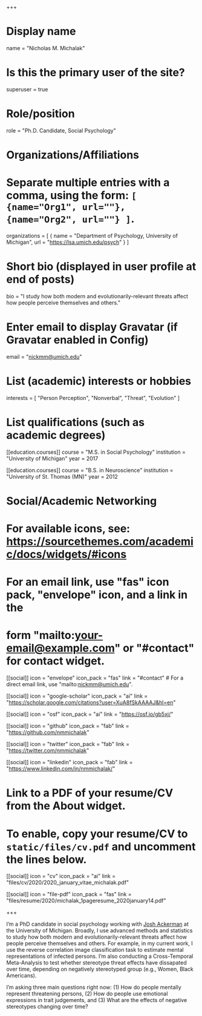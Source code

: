 +++
# Display name
name = "Nicholas M. Michalak"

# Is this the primary user of the site?
superuser = true

# Role/position
role = "Ph.D. Candidate, Social Psychology"

# Organizations/Affiliations
#   Separate multiple entries with a comma, using the form: `[ {name="Org1", url=""}, {name="Org2", url=""} ]`.
organizations = [ { name = "Department of Psychology, University of Michigan", url = "https://lsa.umich.edu/psych" } ]

# Short bio (displayed in user profile at end of posts)
bio = "I study how both modern and evolutionarily-relevant threats affect how people perceive themselves and others."

# Enter email to display Gravatar (if Gravatar enabled in Config)
email = "nickmm@umich.edu"

# List (academic) interests or hobbies
interests = [
  "Person Perception",
  "Nonverbal",
  "Threat",
  "Evolution"
]

# List qualifications (such as academic degrees)
[[education.courses]]
  course = "M.S. in Social Psychology"
  institution = "University of Michigan"
  year = 2017

[[education.courses]]
  course = "B.S. in Neuroscience"
  institution = "University of St. Thomas (MN)"
  year = 2012

# Social/Academic Networking
# For available icons, see: https://sourcethemes.com/academic/docs/widgets/#icons
#   For an email link, use "fas" icon pack, "envelope" icon, and a link in the
#   form "mailto:your-email@example.com" or "#contact" for contact widget.

[[social]]
icon = "envelope"
icon_pack = "fas"
link = "#contact"  # For a direct email link, use "mailto:nickmm@umich.edu".

[[social]]
icon = "google-scholar"
icon_pack = "ai"
link = "https://scholar.google.com/citations?user=XuA8fSkAAAAJ&hl=en"

[[social]]
icon = "osf"
icon_pack = "ai"
link = "https://osf.io/gb5xj/"

[[social]]
icon = "github"
icon_pack = "fab"
link = "https://github.com/nmmichalak"

[[social]]
icon = "twitter"
icon_pack = "fab"
link = "https://twitter.com/nmmichalak"

[[social]]
icon = "linkedin"
icon_pack = "fab"
link = "https://www.linkedin.com/in/nmmichalak/"


# Link to a PDF of your resume/CV from the About widget.
# To enable, copy your resume/CV to `static/files/cv.pdf` and uncomment the lines below.
[[social]]
icon = "cv"
icon_pack = "ai"
link = "files/cv/2020/2020_january_vitae_michalak.pdf"

[[social]]
icon = "file-pdf"
icon_pack = "fas"
link = "files/resume/2020/michalak_1pageresume_2020january14.pdf"

+++

I’m a PhD candidate in social psychology working with [Josh Ackerman](https://sites.lsa.umich.edu/esplab/) at the University of Michigan. Broadly, I use advanced methods and statistics to study how both modern and evolutionarily-relevant threats affect how people perceive themselves and others. For example, in my current work, I use the reverse correlation image classification task to estimate mental representations of infected persons. I’m also conducting a Cross-Temporal Meta-Analysis to test whether stereotype threat effects have dissapated over time, depending on negatively stereotyped group (e.g., Women, Black Americans).

I’m asking three main questions right now: (1) How do people mentally represent threatening persons, (2) How do people use emotional expressions in trait judgements, and (3) What are the effects of negative stereotypes changing over time?
